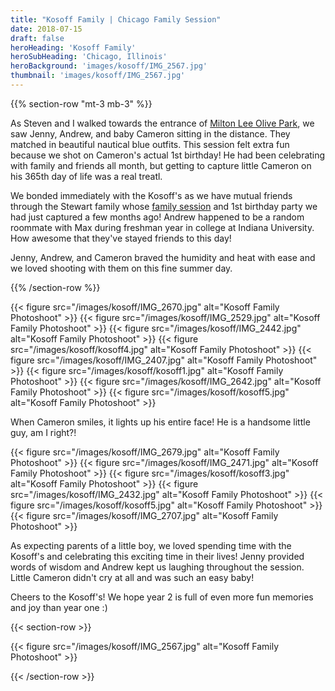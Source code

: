 ```yaml
---
title: "Kosoff Family | Chicago Family Session"
date: 2018-07-15
draft: false
heroHeading: 'Kosoff Family'
heroSubHeading: 'Chicago, Illinois'
heroBackground: 'images/kosoff/IMG_2567.jpg'
thumbnail: 'images/kosoff/IMG_2567.jpg'
---
```


{{% section-row "mt-3 mb-3" %}}

As Steven and I walked towards the entrance of [Milton Lee Olive Park](https://en.wikipedia.org/wiki/Milton_Lee_Olive_Park), we saw Jenny, Andrew, and baby Cameron sitting in the distance. They matched in beautiful nautical blue outfits. This session felt extra fun because we shot on Cameron's actual 1st birthday! He had been celebrating with family and friends all month, but getting to capture little Cameron on his 365th day of life was a real treatl.

We bonded immediately with the Kosoff's as we have mutual friends through the Stewart family whose [family session](/portfolio/families/stewart/) and 1st birthday party we had just captured a few months ago! Andrew happened to be a random roommate with Max during freshman year in college at Indiana University. How awesome that they've stayed friends to this day! 

Jenny, Andrew, and Cameron braved the humidity and heat with ease and we loved shooting with them on this fine summer day.

{{% /section-row %}}

{{< figure src="/images/kosoff/IMG_2670.jpg" alt="Kosoff Family Photoshoot" >}}
{{< figure src="/images/kosoff/IMG_2529.jpg" alt="Kosoff Family Photoshoot" >}}
{{< figure src="/images/kosoff/IMG_2442.jpg" alt="Kosoff Family Photoshoot" >}}
{{< figure src="/images/kosoff/kosoff4.jpg" alt="Kosoff Family Photoshoot" >}}
{{< figure src="/images/kosoff/IMG_2407.jpg" alt="Kosoff Family Photoshoot" >}}
{{< figure src="/images/kosoff/kosoff1.jpg" alt="Kosoff Family Photoshoot" >}}
{{< figure src="/images/kosoff/IMG_2642.jpg" alt="Kosoff Family Photoshoot" >}}
{{< figure src="/images/kosoff/kosoff5.jpg" alt="Kosoff Family Photoshoot" >}}

When Cameron smiles, it lights up his entire face! He is a handsome little guy, am I right?!

{{< figure src="/images/kosoff/IMG_2679.jpg" alt="Kosoff Family Photoshoot" >}}
{{< figure src="/images/kosoff/IMG_2471.jpg" alt="Kosoff Family Photoshoot" >}}
{{< figure src="/images/kosoff/kosoff3.jpg" alt="Kosoff Family Photoshoot" >}}
{{< figure src="/images/kosoff/IMG_2432.jpg" alt="Kosoff Family Photoshoot" >}}
{{< figure src="/images/kosoff/kosoff5.jpg" alt="Kosoff Family Photoshoot" >}}
{{< figure src="/images/kosoff/IMG_2707.jpg" alt="Kosoff Family Photoshoot" >}}

As expecting parents of a little boy, we loved spending time with the Kosoff's and celebrating this exciting time in their lives! Jenny provided words of wisdom and Andrew kept us laughing throughout the session. Little Cameron didn't cry at all and was such an easy baby! 

Cheers to the Kosoff's! We hope year 2 is full of even more fun memories and joy than year one :)

{{< section-row >}}

{{< figure src="/images/kosoff/IMG_2567.jpg" alt="Kosoff Family Photoshoot" >}}

{{< /section-row >}}
